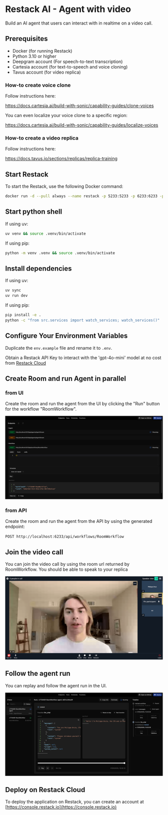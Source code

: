 # Restack AI - Agent with video

Build an AI agent that users can interact with in realtime on a video call.

## Prerequisites

- Docker (for running Restack)
- Python 3.10 or higher
- Deepgram account (For speech-to-text transcription)
- Cartesia account (for text-to-speech and voice cloning)
- Tavus account (for video replica)

### How-to create voice clone

Follow instructions here:

https://docs.cartesia.ai/build-with-sonic/capability-guides/clone-voices

You can even localize your voice clone to a specific region:

https://docs.cartesia.ai/build-with-sonic/capability-guides/localize-voices


### How-to create a video replica

Follow instructions here:

https://docs.tavus.io/sections/replicas/replica-training



## Start Restack

To start the Restack, use the following Docker command:

```bash
docker run -d --pull always --name restack -p 5233:5233 -p 6233:6233 -p 7233:7233 -p 9233:9233 ghcr.io/restackio/restack:main
```

## Start python shell

If using uv:

```bash
uv venv && source .venv/bin/activate
```

If using pip:

```bash
python -m venv .venv && source .venv/bin/activate
```

## Install dependencies

If using uv:

```bash
uv sync
uv run dev
```

If using pip:

```bash
pip install -e .
python -c "from src.services import watch_services; watch_services()"
```

## Configure Your Environment Variables

Duplicate the `env.example` file and rename it to `.env`.

Obtain a Restack API Key to interact with the 'gpt-4o-mini' model at no cost from [Restack Cloud](https://console.restack.io/starter)

## Create Room and run Agent in parallel

### from UI

Create the room and run the agent from the UI by clicking the "Run" button for the workflow "RoomWorkflow".

![Create room and run agent from UI](./room_url.png)

### from API

Create the room and run the agent from the API by using the generated endpoint:

`POST http://localhost:6233/api/workflows/RoomWorkflow`

## Join the video call

You can join the video call by using the room url returned by RoomWorkflow.
You should be able to speak to your replica

![Join the video call](./tavus_replica.png)

## Follow the agent run

You can replay and follow the agent run in the UI.

![Replay agent run](./agent_messages.png)

## Deploy on Restack Cloud

To deploy the application on Restack, you can create an account at [https://console.restack.io](https://console.restack.io)
